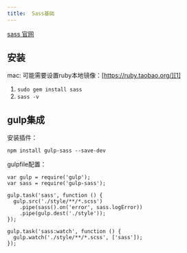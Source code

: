 ```yaml
---
title:  Sass基础
---
```


[sass 官网][2]

## 安装

mac: 可能需要设置ruby本地镜像：[https://ruby.taobao.org/][1]

1. `sudo gem install sass`
2. `sass -v`



[2]: http://sass-lang.com/
[1]: https://ruby.taobao.org/

## gulp集成

安装插件：

    npm install gulp-sass --save-dev

gulpfile配置：

    var gulp = require('gulp');
    var sass = require('gulp-sass');

    gulp.task('sass', function () {
      gulp.src('./style/**/*.scss')
        .pipe(sass().on('error', sass.logError))
        .pipe(gulp.dest('./style'));
    });

    gulp.task('sass:watch', function () {
      gulp.watch('./style/**/*.scss', ['sass']);
    });

